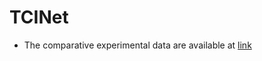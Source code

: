 # TCINet

- The comparative experimental data are available at [link](https://drive.google.com/file/d/1PGB8FDEfl2mzHFnd35JqOFpX6syj-aCY/view?usp=drive_link)
